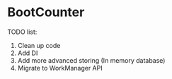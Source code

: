 # BootCounter

TODO list:
1. Clean up code
2. Add DI
3. Add more advanced storing (In memory database)
4. Migrate to WorkManager API
